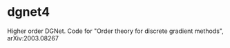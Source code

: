 # dgnet4
Higher order DGNet. Code for "Order theory for discrete gradient methods", arXiv:2003.08267
